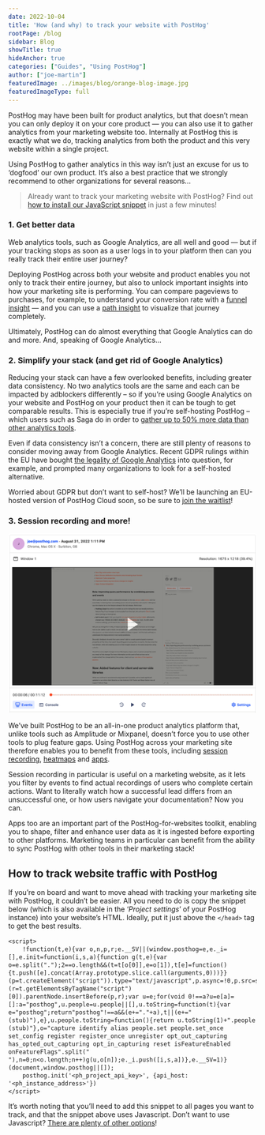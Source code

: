 ```yaml
---
date: 2022-10-04
title: 'How (and why) to track your website with PostHog'
rootPage: /blog
sidebar: Blog
showTitle: true
hideAnchor: true
categories: ["Guides", "Using PostHog"]
author: ["joe-martin"]
featuredImage: ../images/blog/orange-blog-image.jpg
featuredImageType: full
---
```


PostHog may have been built for product analytics, but that doesn’t mean you can only deploy it on your core product — you can also use it to gather analytics from your marketing website too. Internally at PostHog this is exactly what we do, tracking analytics from both the product and this very website within a single project. 

Using PostHog to gather analytics in this way isn’t just an excuse for us to ‘dogfood’ our own product. It’s also a best practice that we strongly recommend to other organizations for several reasons...

> Already want to track your marketing website with PostHog? Find out [how to install our JavaScript snippet](/docs/integrate/client/js) in just a few minutes!

### 1. Get better data
<BorderWrapper>
    <Quote
        imageSource="/images/customers/filip.png"
        size="md"
        name="Filip Stanev"
        title="Co-founder, Saga"
        quote={`“PostHog tracks more events than Mixpanel. For one event we defined, Mixpanel reported 6,343 occurrences last month. PostHog reported what we know to be the true figure, 8,169 — almost 30% more than Mixpanel.”`}
    />
</BorderWrapper>

Web analytics tools, such as Google Analytics, are all well and good — but if your tracking stops as soon as a user logs in to your platform then can you really track their entire user journey? 

Deploying PostHog across both your website and product enables you not only to track their entire journey, but also to unlock important insights into how your marketing site is performing. You can compare pageviews to purchases, for example, to understand your conversion rate with a [funnel insight](/manual/funnels) — and you can use a [path insight](/manual/paths) to visualize that journey completely.

Ultimately, PostHog can do almost everything that Google Analytics can do and more. And, speaking of Google Analytics…

### 2. Simplify your stack (and get rid of Google Analytics)

Reducing your stack can have a few overlooked benefits, including greater data consistency. No two analytics tools are the same and each can be impacted by adblockers differently – so if you’re using Google Analytics on your website and PostHog on your product then it can be tough to get comparable results. This is especially true if you’re self-hosting PostHog – which users such as Saga do in order to [gather up to 50% more data than other analytics tools](/customers/saga).

Even if data consistency isn’t a concern, there are still plenty of reasons to consider moving away from Google Analytics. Recent GDPR rulings within the EU have bought [the legality of Google Analytics](https://isgoogleanalyticsillegal.com/) into question, for example, and prompted many organizations to look for a self-hosted alternative. 

Worried about GDPR but don’t want to self-host? We’ll be launching an EU-hosted version of PostHog Cloud soon, so be sure to [join the waitlist](/signup/eu-cloud)!

<GDPRForm />

### 3. Session recording and more!

![session recording on posthog](../images/blog/activation-checklist-images/session-recording-posthog.png)

We’ve built PostHog to be an all-in-one product analytics platform that, unlike tools such as Amplitude or Mixpanel, doesn’t force you to use other tools to plug feature gaps. Using PostHog across your marketing site therefore enables you to benefit from these tools, including [session recording](/manual/recordings), [heatmaps](manual/toolbar) and [apps](/apps).

Session recording in particular is useful on a marketing website, as it lets you filter by events to find actual recordings of users who complete certain actions. Want to literally watch how a successful lead differs from an unsuccessful one, or how users navigate your documentation? Now you can. 

Apps too are an important part of the PostHog-for-websites toolkit, enabling you to shape, filter and enhance user data as it is ingested before exporting to other platforms. Marketing teams in particular can benefit from the ability to sync PostHog with other tools in their marketing stack!

## How to track website traffic with PostHog

If you’re on board and want to move ahead with tracking your marketing site with PostHog, it couldn’t be easier. All you need to do is copy the snippet below (which is also available in the ‘_Project settings_’ of your PostHog instance) into your website’s HTML. Ideally, put it just above the `</head>` tag to get the best results. 

```
<script>
    !function(t,e){var o,n,p,r;e.__SV||(window.posthog=e,e._i=[],e.init=function(i,s,a){function g(t,e){var o=e.split(".");2==o.length&&(t=t[o[0]],e=o[1]),t[e]=function(){t.push([e].concat(Array.prototype.slice.call(arguments,0)))}}(p=t.createElement("script")).type="text/javascript",p.async=!0,p.src=s.api_host+"/static/array.js",(r=t.getElementsByTagName("script")[0]).parentNode.insertBefore(p,r);var u=e;for(void 0!==a?u=e[a]=[]:a="posthog",u.people=u.people||[],u.toString=function(t){var e="posthog";return"posthog"!==a&&(e+="."+a),t||(e+=" (stub)"),e},u.people.toString=function(){return u.toString(1)+".people (stub)"},o="capture identify alias people.set people.set_once set_config register register_once unregister opt_out_capturing has_opted_out_capturing opt_in_capturing reset isFeatureEnabled onFeatureFlags".split(" "),n=0;n<o.length;n++)g(u,o[n]);e._i.push([i,s,a])},e.__SV=1)}(document,window.posthog||[]);
    posthog.init('<ph_project_api_key>', {api_host: '<ph_instance_address>'})
</script>
```

It’s worth noting that you’ll need to add this snippet to all pages you want to track, and that the snippet above uses Javascript. Don’t want to use Javascript? [There are plenty of other options](/docs/integrate)!
